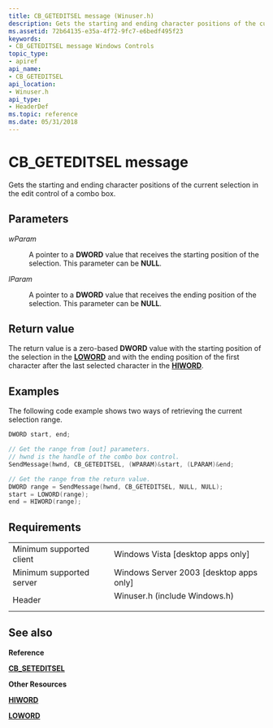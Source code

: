 ```yaml
---
title: CB_GETEDITSEL message (Winuser.h)
description: Gets the starting and ending character positions of the current selection in the edit control of a combo box.
ms.assetid: 72b64135-e35a-4f72-9fc7-e6bedf495f23
keywords:
- CB_GETEDITSEL message Windows Controls
topic_type:
- apiref
api_name:
- CB_GETEDITSEL
api_location:
- Winuser.h
api_type:
- HeaderDef
ms.topic: reference
ms.date: 05/31/2018
---
```


# CB\_GETEDITSEL message

Gets the starting and ending character positions of the current selection in the edit control of a combo box.

## Parameters

<dl> <dt>

*wParam* 
</dt> <dd>

A pointer to a **DWORD** value that receives the starting position of the selection. This parameter can be **NULL**.

</dd> <dt>

*lParam* 
</dt> <dd>

A pointer to a **DWORD** value that receives the ending position of the selection. This parameter can be **NULL**.

</dd> </dl>

## Return value

The return value is a zero-based **DWORD** value with the starting position of the selection in the [**LOWORD**](/previous-versions/windows/desktop/legacy/ms632659(v=vs.85)) and with the ending position of the first character after the last selected character in the [**HIWORD**](/previous-versions/windows/desktop/legacy/ms632657(v=vs.85)).

## Examples

The following code example shows two ways of retrieving the current selection range.


```C++
DWORD start, end;

// Get the range from [out] parameters.
// hwnd is the handle of the combo box control.
SendMessage(hwnd, CB_GETEDITSEL, (WPARAM)&start, (LPARAM)&end;

// Get the range from the return value.
DWORD range = SendMessage(hwnd, CB_GETEDITSEL, NULL, NULL);
start = LOWORD(range);
end = HIWORD(range);
```



## Requirements



|                                     |                                                                                                          |
|-------------------------------------|----------------------------------------------------------------------------------------------------------|
| Minimum supported client<br/> | Windows Vista \[desktop apps only\]<br/>                                                           |
| Minimum supported server<br/> | Windows Server 2003 \[desktop apps only\]<br/>                                                     |
| Header<br/>                   | <dl> <dt>Winuser.h (include Windows.h)</dt> </dl> |



## See also

<dl> <dt>

**Reference**
</dt> <dt>

[**CB\_SETEDITSEL**](cb-seteditsel.md)
</dt> <dt>

**Other Resources**
</dt> <dt>

[**HIWORD**](/previous-versions/windows/desktop/legacy/ms632657(v=vs.85))
</dt> <dt>

[**LOWORD**](/previous-versions/windows/desktop/legacy/ms632659(v=vs.85))
</dt> </dl>

 

